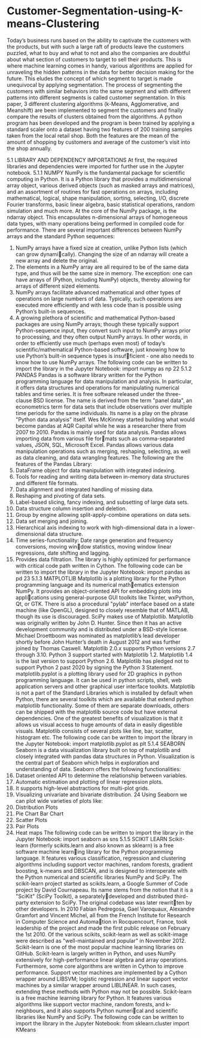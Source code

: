 # Customer-Segmentation-using-K-means-Clustering
Today’s business runs based on the ability to captivate the customers with the products, but with such a large raft of products leave the customers puzzled, what to buy and what to not and also the companies are doubtful about what section of customers to target to sell their products. This is where machine learning comes in handy, various algorithms are applied for unraveling the hidden patterns in the data for better decision making for the future. This eludes the concept of which segment to target is made unequivocal by applying segmentation. The process of segmenting the customers with similar behaviors into the same segment and with different patterns into different segments is called customer segmentation. In this paper, 3 different clustering algorithms (k-Means, Agglomerative, and Meanshift) are been implemented to segment the customers and finally compare the results of clusters obtained from the algorithms. A python program has been developed and the program is been trained by applying a standard scaler onto a dataset having two features of 200 training samples taken from the local retail shop. Both the features are the mean of the amount of shopping by customers and average of the customer’s visit into the shop annually.

5.1 LIBRARY AND DEPENDENCY IMPORTATIONS
At first, the required libraries and dependencies were imported for further use in the Jupyter
notebook.
5.1.1 NUMPY
NumPy is the fundamental package for scientific computing in Python. It is a Python library that
provides a multidimensional array object, various derived objects (such as masked arrays and
matrices), and an assortment of routines for fast operations on arrays, including mathematical,
logical, shape manipulation, sorting, selecting, I/O, discrete Fourier transforms, basic linear
algebra, basic statistical operations, random simulation and much more.
At the core of the NumPy package, is the ndarray object. This encapsulates n-dimensional
arrays of homogeneous data types, with many operations being performed in compiled code for
performance.
There are several important differences between NumPy arrays and the standard Python
sequences:
1. NumPy arrays have a fixed size at creation, unlike Python lists (which can grow dynamically). Changing the size of an ndarray will create a new array and delete the original.
2. The elements in a NumPy array are all required to be of the same data type, and thus will
be the same size in memory. The exception: one can have arrays of (Python, including
NumPy) objects, thereby allowing for arrays of different sized elements.
3. NumPy arrays facilitate advanced mathematical and other types of operations on large
numbers of data. Typically, such operations are executed more efficiently and with less
code than is possible using Python’s built-in sequences.
4. A growing plethora of scientific and mathematical Python-based packages are using NumPy
arrays; though these typically support Python-sequence input, they convert such input to
NumPy arrays prior to processing, and they often output NumPy arrays. In other words,
in order to efficiently use much (perhaps even most) of today’s scientific/mathematical
Python-based software, just knowing how to use Python’s built-in sequence types is insufficient - one also needs to know how to use NumPy arrays.
The following code can be written to import the library in the Jupyter Notebook:
import numpy as np
22
5.1.2 PANDAS
Pandas is a software library written for the Python programming language for data manipulation
and analysis. In particular, it offers data structures and operations for manipulating numerical
tables and time series. It is free software released under the three-clause BSD license. The
name is derived from the term "panel data", an econometrics term for data sets that include
observations over multiple time periods for the same individuals. Its name is a play on the
phrase "Python data analysis" itself. Wes McKinney started building what would become pandas
at AQR Capital while he was a researcher there from 2007 to 2010.
Pandas is mainly used for data analysis. Pandas allows importing data from various file formats such as comma-separated values, JSON, SQL, Microsoft Excel. Pandas allows various
data manipulation operations such as merging, reshaping, selecting, as well as data cleaning,
and data wrangling features.
The following are the features of the Pandas Library:
1. DataFrame object for data manipulation with integrated indexing.
2. Tools for reading and writing data between in-memory data structures and different file
formats.
3. Data alignment and integrated handling of missing data.
4. Reshaping and pivoting of data sets.
5. Label-based slicing, fancy indexing, and subsetting of large data sets.
6. Data structure column insertion and deletion.
7. Group by engine allowing split-apply-combine operations on data sets.
8. Data set merging and joining.
9. Hierarchical axis indexing to work with high-dimensional data in a lower-dimensional
data structure.
10. Time series-functionality: Date range generation and frequency conversions, moving window statistics, moving window linear regressions, date shifting and lagging.
11. Provides data filtration.
The library is highly optimized for performance with critical code path written in Cython.
The following code can be written to import the library in the Jupyter Notebook:
import pandas as pd
23
5.1.3 MATPLOTLIB
Matplotlib is a plotting library for the Python programming language and its numerical mathematics extension NumPy. It provides an object-oriented API for embedding plots into applications using general-purpose GUI toolkits like Tkinter, wxPython, Qt, or GTK. There is also
a procedural "pylab" interface based on a state machine (like OpenGL), designed to closely
resemble that of MATLAB, though its use is discouraged. SciPy makes use of Matplotlib.
Matplotlib was originally written by John D. Hunter. Since then it has an active development
community and is distributed under a BSD-style license. Michael Droettboom was nominated as
matplotlib’s lead developer shortly before John Hunter’s death in August 2012 and was further
joined by Thomas Caswell.
Matplotlib 2.0.x supports Python versions 2.7 through 3.10. Python 3 support started with
Matplotlib 1.2. Matplotlib 1.4 is the last version to support Python 2.6. Matplotlib has pledged
not to support Python 2 past 2020 by signing the Python 3 Statement.
matplotlib.pyplot is a plotting library used for 2D graphics in python programming language.
It can be used in python scripts, shell, web application servers and other graphical user interface
toolkits.
Matplotlib is not a part of the Standard Libraries which is installed by default when Python,
there are several toolkits which are available that extend python matplotlib functionality. Some
of them are separate downloads, others can be shipped with the matplotlib source code but have
external dependencies.
One of the greatest benefits of visualization is that it allows us visual access to huge amounts
of data in easily digestible visuals. Matplotlib consists of several plots like line, bar, scatter,
histogram etc.
The following code can be written to import the library in the Jupyter Notebook:
import matplotlib.pyplot as plt
5.1.4 SEABORN
Seaborn is a data visualization library built on top of matplotlib and closely integrated with
pandas data structures in Python. Visualization is the central part of Seaborn which helps in
exploration and understanding of data.
Seaborn offers the following functionalities:
1. Dataset oriented API to determine the relationship between variables.
2. Automatic estimation and plotting of linear regression plots.
3. It supports high-level abstractions for multi-plot grids.
4. Visualizing univariate and bivariate distribution.
24
Using Seaborn we can plot wide varieties of plots like:
1. Distribution Plots
2. Pie Chart Bar Chart
3. Scatter Plots
4. Pair Plots
5. Heat maps
The following code can be written to import the library in the Jupyter Notebook:
import seaborn as sns
5.1.5 SCIKIT LEARN
Scikit-learn (formerly scikits.learn and also known as sklearn) is a free software machine learning library for the Python programming language. It features various classification, regression
and clustering algorithms including support vector machines, random forests, gradient boosting,
k-means and DBSCAN, and is designed to interoperate with the Python numerical and scientific
libraries NumPy and SciPy.
The scikit-learn project started as scikits.learn, a Google Summer of Code project by David
Cournapeau. Its name stems from the notion that it is a "SciKit" (SciPy Toolkit), a separatelydeveloped and distributed third-party extension to SciPy. The original codebase was later rewritten by other developers. In 2010 Fabian Pedregosa, Gael Varoquaux, Alexandre Gramfort and
Vincent Michel, all from the French Institute for Research in Computer Science and Automation in Rocquencourt, France, took leadership of the project and made the first public release on
February the 1st 2010. Of the various scikits, scikit-learn as well as scikit-image were described
as "well-maintained and popular" in November 2012. Scikit-learn is one of the most popular
machine learning libraries on GitHub.
Scikit-learn is largely written in Python, and uses NumPy extensively for high-performance
linear algebra and array operations. Furthermore, some core algorithms are written in Cython to
improve performance. Support vector machines are implemented by a Cython wrapper around
LIBSVM; logistic regression and linear support vector machines by a similar wrapper around
LIBLINEAR. In such cases, extending these methods with Python may not be possible.
Scikit-learn is a free machine learning library for Python. It features various algorithms like
support vector machine, random forests, and k-neighbours, and it also supports Python numerical and scientific libraries like NumPy and SciPy.
The following code can be written to import the library in the Jupyter Notebook:
from sklearn.cluster import KMeans
